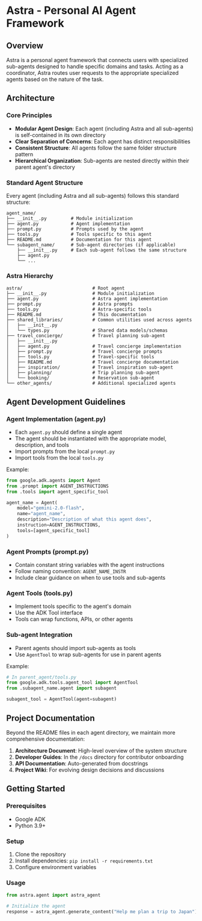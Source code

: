 # Astra - Personal AI Agent Framework

## Overview
Astra is a personal agent framework that connects users with specialized sub-agents designed to handle specific domains and tasks. Acting as a coordinator, Astra routes user requests to the appropriate specialized agents based on the nature of the task.

## Architecture

### Core Principles
- **Modular Agent Design**: Each agent (including Astra and all sub-agents) is self-contained in its own directory
- **Clear Separation of Concerns**: Each agent has distinct responsibilities
- **Consistent Structure**: All agents follow the same folder structure pattern
- **Hierarchical Organization**: Sub-agents are nested directly within their parent agent's directory

### Standard Agent Structure
Every agent (including Astra and all sub-agents) follows this standard structure:

```
agent_name/
├── __init__.py         # Module initialization
├── agent.py            # Agent implementation
├── prompt.py           # Prompts used by the agent
├── tools.py            # Tools specific to this agent
├── README.md           # Documentation for this agent
└── subagent_name/      # Sub-agent directories (if applicable)
    ├── __init__.py     # Each sub-agent follows the same structure
    ├── agent.py
    └── ...
```

### Astra Hierarchy
```
astra/                          # Root agent
├── __init__.py                 # Module initialization
├── agent.py                    # Astra agent implementation
├── prompt.py                   # Astra prompts
├── tools.py                    # Astra-specific tools
├── README.md                   # This documentation
├── shared_libraries/           # Common utilities used across agents
│   ├── __init__.py
│   └── types.py                # Shared data models/schemas
├── travel_concierge/           # Travel planning sub-agent
│   ├── __init__.py
│   ├── agent.py                # Travel concierge implementation
│   ├── prompt.py               # Travel concierge prompts
│   ├── tools.py                # Travel-specific tools
│   ├── README.md               # Travel concierge documentation
│   ├── inspiration/            # Travel inspiration sub-agent
│   ├── planning/               # Trip planning sub-agent
│   └── booking/                # Reservation sub-agent
└── other_agents/               # Additional specialized agents
```

## Agent Development Guidelines

### Agent Implementation (agent.py)
- Each `agent.py` should define a single agent
- The agent should be instantiated with the appropriate model, description, and tools
- Import prompts from the local `prompt.py`
- Import tools from the local `tools.py`

Example:
```python
from google.adk.agents import Agent
from .prompt import AGENT_INSTRUCTIONS
from .tools import agent_specific_tool

agent_name = Agent(
    model="gemini-2.0-flash",
    name="agent_name",
    description="Description of what this agent does",
    instruction=AGENT_INSTRUCTIONS,
    tools=[agent_specific_tool]
)
```

### Agent Prompts (prompt.py)
- Contain constant string variables with the agent instructions
- Follow naming convention: `AGENT_NAME_INSTR`
- Include clear guidance on when to use tools and sub-agents

### Agent Tools (tools.py)
- Implement tools specific to the agent's domain
- Use the ADK Tool interface 
- Tools can wrap functions, APIs, or other agents

### Sub-agent Integration
- Parent agents should import sub-agents as tools
- Use `AgentTool` to wrap sub-agents for use in parent agents

Example:
```python
# In parent_agent/tools.py
from google.adk.tools.agent_tool import AgentTool
from .subagent_name.agent import subagent

subagent_tool = AgentTool(agent=subagent)
```

## Project Documentation

Beyond the README files in each agent directory, we maintain more comprehensive documentation:

1. **Architecture Document**: High-level overview of the system structure
2. **Developer Guides**: In the `/docs` directory for contributor onboarding
3. **API Documentation**: Auto-generated from docstrings
4. **Project Wiki**: For evolving design decisions and discussions

## Getting Started

### Prerequisites
- Google ADK
- Python 3.9+

### Setup
1. Clone the repository
2. Install dependencies: `pip install -r requirements.txt`
3. Configure environment variables

### Usage
```python
from astra.agent import astra_agent

# Initialize the agent
response = astra_agent.generate_content("Help me plan a trip to Japan")
``` 